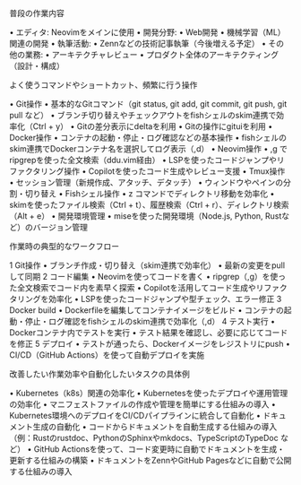 普段の作業内容

 • エディタ: Neovimをメインに使用
 • 開発分野:
    • Web開発
    • 機械学習（ML）関連の開発
 • 執筆活動:
    • Zennなどの技術記事執筆（今後増える予定）
 • その他の業務:
    • アーキテクチャレビュー
    • プロダクト全体のアーキテクティング（設計・構成）


よく使うコマンドやショートカット、頻繁に行う操作

 • Git操作
    • 基本的なGitコマンド（git status, git add, git commit, git push, git pull など）
    • ブランチ切り替えやチェックアウトをfishシェルのskim連携で効率化（Ctrl + y）
    • Gitの差分表示にdeltaを利用
    • Gitの操作にgituiを利用
 • Docker操作
    • コンテナの起動・停止・ログ確認などの基本操作
    • fishシェルのskim連携でDockerコンテナ名を選択してログ表示（,d）
 • Neovim操作
    • ,g でripgrepを使った全文検索（ddu.vim経由）
    • LSPを使ったコードジャンプやリファクタリング操作
    • Copilotを使ったコード生成やレビュー支援
 • Tmux操作
    • セッション管理（新規作成、アタッチ、デタッチ）
    • ウィンドウやペインの分割・切り替え
 • Fishシェル操作
    • z コマンドでディレクトリ移動を効率化
    • skimを使ったファイル検索（Ctrl + t）、履歴検索（Ctrl + r）、ディレクトリ検索（Alt + e）
 • 開発環境管理
    • miseを使った開発環境（Node.js, Python, Rustなど）のバージョン管理


作業時の典型的なワークフロー

 1 Git操作
    • ブランチ作成・切り替え（skim連携で効率化）
    • 最新の変更をpullして同期
 2 コード編集
    • Neovimを使ってコードを書く
    • ripgrep（,g）を使った全文検索でコード内を素早く探索
    • Copilotを活用してコード生成やリファクタリングを効率化
    • LSPを使ったコードジャンプや型チェック、エラー修正
 3 Docker build
    • Dockerfileを編集してコンテナイメージをビルド
    • コンテナの起動・停止・ログ確認をfishシェルのskim連携で効率化（,d）
 4 テスト実行
    • Dockerコンテナ内でテストを実行
    • テスト結果を確認し、必要に応じてコードを修正
 5 デプロイ
    • テストが通ったら、Dockerイメージをレジストリにpush
    • CI/CD（GitHub Actions）を使って自動デプロイを実施


改善したい作業効率や自動化したいタスクの具体例

 • Kubernetes（k8s）関連の効率化
    • Kubernetesを使ったデプロイや運用管理の効率化
    • マニフェストファイルの作成や管理を簡単にする仕組みの導入
    • Kubernetes環境へのデプロイをCI/CDパイプラインに統合して自動化
 • ドキュメント生成の自動化
    • コードからドキュメントを自動生成する仕組みの導入（例：Rustのrustdoc、PythonのSphinxやmkdocs、TypeScriptのTypeDoc
      など）
    • GitHub Actionsを使って、コード変更時に自動でドキュメントを生成・更新する仕組みの構築
    • ドキュメントをZennやGitHub Pagesなどに自動で公開する仕組みの導入

